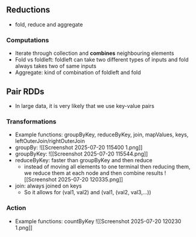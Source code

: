 ## Reductions
- fold, reduce and aggregate
### Computations
- Iterate through collection and **combines** neighbouring elements
- Fold vs foldleft: foldleft can take two different types of inputs and fold always takes two of same inputs
- Aggregate: kind of combination of foldleft and fold
## Pair RDDs
- In large data, it is very likely that we use key-value pairs
### Transformations
- Example functions: groupByKey, reduceByKey, join, mapValues, keys, leftOuterJoin/rightOuterJoin
- groupBy:
	![[Screenshot 2025-07-20 115400 1.png]]
- groupByKey: 
	![[Screenshot 2025-07-20 115544.png]]
- reduceByKey: faster than groupByKey and then reduce
	- instead of moving all elements to one terminal then reducing them, we reduce them at each node and then combine results
	![[Screenshot 2025-07-20 120335.png]]
- join: always joined on keys
	- So it allows for (val1, val2) and (val1, (val2, val3,...))
### Action
- Example functions: countByKey
![[Screenshot 2025-07-20 120230 1.png]]